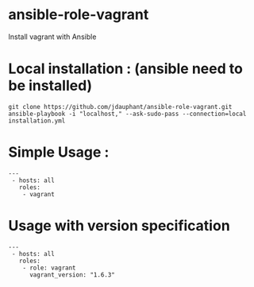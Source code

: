 ansible-role-vagrant
====================

Install vagrant with Ansible


# Local installation : (ansible need to be installed)
```
git clone https://github.com/jdauphant/ansible-role-vagrant.git
ansible-playbook -i "localhost," --ask-sudo-pass --connection=local installation.yml
```

# Simple Usage :
```
---
 - hosts: all
   roles:
    - vagrant
```

# Usage with version specification
```
---
 - hosts: all
   roles:
    - role: vagrant
      vagrant_version: "1.6.3"
```
